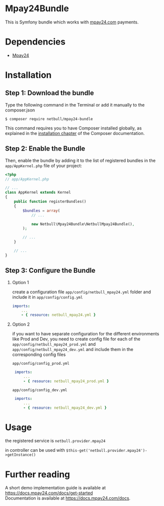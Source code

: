 Mpay24Bundle
============
This is Symfony bundle which works with [mpay24.com](https://www.mpay24.com/web/) payments. 

Dependencies
============
- [Mpay24](https://github.com/mpay24/mpay24-php) 

Installation
============

Step 1: Download the bundle
---------------------------

Type the following command in the Terminal or add it manually to the composer.json
```console
$ composer require netbull/mpay24-bundle
```

This command requires you to have Composer installed globally, as explained
in the [installation chapter](https://getcomposer.org/doc/00-intro.md)
of the Composer documentation.

Step 2: Enable the Bundle
-------------------------

Then, enable the bundle by adding it to the list of registered bundles
in the `app/AppKernel.php` file of your project:

```php
<?php
// app/AppKernel.php

// ...
class AppKernel extends Kernel
{
    public function registerBundles()
    {
        $bundles = array(
            // ...

            new Netbull\Mpay24Bundle\NetbullMpay24Bundle(),
        );

        // ...
    }

    // ...
}
```

Step 3: Configure the Bundle
----------------------------

1. Option 1

    create a configuration file `app/config/netbull_mpay24.yml` folder and include it in `app/config/config.yml`
     ```yaml
     imports:
         ...
         - { resource: netbull_mpay24.yml }     
     ```
    
2. Option 2
    
    if you want to have separate configuration for the different environments like Prod and Dev, you need to create config file for each of the
     `app/config/netbull_mpay24_prod.yml` and `app/config/netbull_mpay24_dev.yml` and include them in the corresponding config files
    
     `app/config/config_prod.yml`
    ```yaml
     imports:
         ...
         - { resource: netbull_mpay24_prod.yml }     
     ```
    
     `app/config/config_dev.yml`
    ```yaml
     imports:
         ...
         - { resource: netbull_mpay24_dev.yml }     
     ```
     
Usage
=====

the registered service is `netbull.provider.mpay24`

in controller can be used with `$this-get('netbull.provider.mpay24')->getInstance()`

Further reading
===============
A short demo implementation guide is available at https://docs.mpay24.com/docs/get-started</br>
Documentation is available at https://docs.mpay24.com/docs.